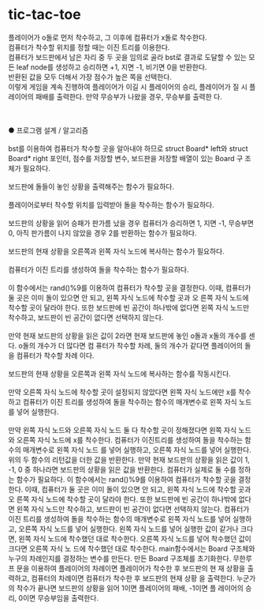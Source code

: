 # tic-tac-toe

플레이어가 o돌로 먼저 착수하고, 그 이후에 컴퓨터가 x돌로 착수한다.<br>
컴퓨터가 착수할 위치를 정할 때는 이진 트리를 이용한다.<br>
컴퓨터가 보드판에서 남은 자리 중 두 곳을 임의로 골라 bst로 결과로 도달할 수
있는 모든 leaf node를 생성하고 승리하면 +1, 지면 -1, 비기면 0을 반환한다.<br>
반환된 값을 모두 더해서 가장 점수가 높은 쪽을 선택한다.<br>
이렇게 게임을 계속 진행하여 플레이어가 이길 시 플레이어의 승리, 플레이어가
질 시 플레이어의 패배를 출력한다. 만약 무승부가 나왔을 경우, 무승부를 출력한
다.<br><br><br>

● 프로그램 설계 / 알고리즘<br><br>
bst를 이용하여 컴퓨터가 착수할 곳을 알아내야 하므로 struct Board* left와 struct
Board* right 포인터, 점수를 저장할 변수, 보드판을 저장할 배열이 있는 Board 구
조체가 필요하다.<br><br>
보드판에 돌들이 놓인 상황을 출력해주는 함수가 필요하다.<br><br>
플레이어로부터 착수할 위치를 입력받아 돌을 착수하는 함수가 필요하다.<br><br>
보드판의 상황을 읽어 승패가 판가름 났을 경우 컴퓨터가 승리하면 1, 지면 -1,
무승부면 0, 아직 판가름이 나지 않았을 경우 2를 반환하는 함수가 필요하다.<br><br>
보드판의 현재 상황을 오른쪽과 왼쪽 자식 노드에 복사하는 함수가 필요하다.<br><br>
컴퓨터가 이진 트리를 생성하여 돌을 착수하는 함수가 필요하다.<br><br>
이 함수에서는 rand()%9를 이용하여 컴퓨터가 착수할 곳을 결정한다. 이때,
컴퓨터가 둘 곳은 이미 돌이 있으면 안 되고, 왼쪽 자식 노드에 착수할 곳과 오
른쪽 자식 노드에 착수할 곳이 달라야 한다. 또한 보드판에 빈 공간이 하나밖에
없다면 왼쪽 자식 노드만 착수하고, 보드판이 빈 공간이 없다면 선택하지 않는다.<br><br>
만약 현재 보드판의 상황을 읽은 값이 2라면 현재 보드판에 놓인 o돌과 x돌의 개수를 센다. o돌의 개수가 더 많다면 컴
퓨터가 착수할 차례, 둘의 개수가 같다면 플레이어의 돌을 컴퓨터가 착수할 차례
이다.<br><br>
보드판의 현재 상황을 오른쪽과 왼쪽 자식 노드에 복사하는 함수를 작동시킨다.<br><br>
 만약 오른쪽 자식 노드에 착수할 곳이 설정되지 않았다면 왼쪽 자식 노드에만
x를 착수하고 컴퓨터가 이진 트리를 생성하여 돌을 착수하는 함수의 매개변수로
왼쪽 자식 노드를 넣어 실행한다.<br><br>
 만약 왼쪽 자식 노드와 오른쪽 자식 노드 둘 다 착수할 곳이 정해졌다면 왼쪽
자식 노드와 오른쪽 자식 노드에 x를 착수한다.
컴퓨터가 이진트리를 생성하여 돌을 착수하는 함수의 매개변수로 왼쪽 자식 노드
를 넣어 실행하고, 오른쪽 자식 노드를 넣어 실행한다.
위의 두 함수의 리턴값을 더한 값을 반환한다.
만약 현재 보드판의 상황을 읽은 값이 1, -1, 0 중 하나라면
보드판의 상황을 읽은 값을 반환한다.
컴퓨터가 실제로 둘 수를 정하는 함수가 필요하다.
이 함수에서는 rand()%9를 이용하여 컴퓨터가 착수할 곳을 결정한다. 이때,
컴퓨터가 둘 곳은 이미 돌이 있으면 안 되고, 왼쪽 자식 노드에 착수할 곳과 오
른쪽 자식 노드에 착수할 곳이 달라야 한다. 또한 보드판에 빈 공간이 하나밖에
없다면 왼쪽 자식 노드만 착수하고, 보드판이 빈 공간이 없다면 선택하지 않는다.
컴퓨터가 이진 트리를 생성하여 돌을 착수하는 함수의 매개변수로 왼쪽
자식 노드를 넣어 실행하고, 오른쪽 자식 노드를 넣어 실행한다.
왼쪽 자식 노드를 넣어 실행한 값이 같거나 크다면, 왼쪽 자식 노드에 착수했던
대로 착수한다. 오른쪽 자식 노드를 넣어 착수했던 값이 크다면 오른쪽 자식 노
드에 착수했던 대로 착수한다.
main함수에서는 Board 구조체와 누구의 차례인지를 결정하는 변수를 만든다.
만든 Board 구조체를 초기화한다.
무한루프 문을 이용하여 플레이어의 차례이면 플레이어가 착수한 후 보드판의 현
재 상황을 출력하고, 컴퓨터의 차례이면 컴퓨터가 착수한 후 보드판의 현재 상황
을 출력한다.
누군가의 착수가 끝나면 보드판의 상황을 읽어 1이면 플레이어의 패배, -1이면 플
레이어의 승리, 0이면 무승부임을 출력한다.
